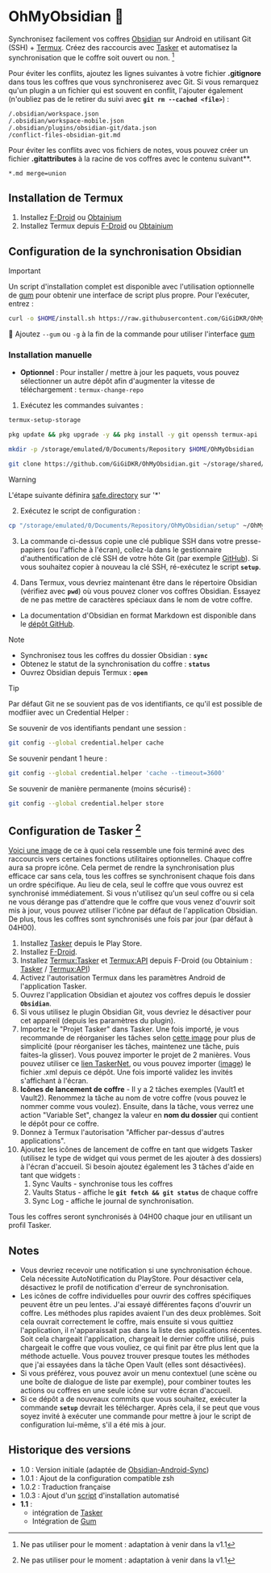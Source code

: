 # OhMyObsidian 📑

Synchronisez facilement vos coffres [Obsidian](https://github.com/obsidianmd/obsidian-releases) sur Android en utilisant Git (SSH) + [Termux](https://github.com/termux/termux-app). Créez des raccourcis avec [Tasker](https://play.google.com/store/apps/details?id=net.dinglisch.android.tasker) et automatisez la synchronisation que le coffre soit ouvert ou non. [^1]

Pour éviter les conflits, ajoutez les lignes suivantes à votre fichier **.gitignore** dans tous les coffres que vous synchroniserez avec Git. Si vous remarquez qu'un plugin a un fichier qui est souvent en conflit, l'ajouter également (n'oubliez pas de le retirer du suivi avec **`git rm --cached <file>`**) :

```gitignore
/.obsidian/workspace.json
/.obsidian/workspace-mobile.json
/.obsidian/plugins/obsidian-git/data.json
/conflict-files-obsidian-git.md
```

Pour éviter les conflits avec vos fichiers de notes, vous pouvez créer un fichier **.gitattributes** à la racine de vos coffres avec le contenu suivant**.

```gitattributes
*.md merge=union
```

## Installation de Termux

1. Installez [F-Droid](https://f-droid.org/en/) ou [Obtainium](https://github.com/ImranR98/Obtainium)
2. Installez Termux depuis [F-Droid](https://f-droid.org/en/packages/com.termux/) ou [Obtainium](https://github.com/termux/termux-app)

## Configuration de la synchronisation Obsidian

> [!IMPORTANT]
> Un script d'installation complet est disponible avec l'utilisation optionnelle de [gum](https://github.com/charmbracelet/gum) pour obtenir une interface de script plus propre.
> Pour l'exécuter, entrez :
> ```bash
> curl -o $HOME/install.sh https://raw.githubusercontent.com/GiGiDKR/OhMyObsidian/main/install.sh && chmod +x $HOME/install.sh && $HOME/install.sh
> ```
> 🎀 Ajoutez `--gum` ou `-g` à la fin de la commande pour utiliser l'interface [gum](https://github.com/charmbracelet/gum)

### Installation manuelle

- **Optionnel** : Pour installer / mettre à jour les paquets, vous pouvez sélectionner un autre dépôt afin d'augmenter la vitesse de téléchargement : `termux-change-repo`

1. Exécutez les commandes suivantes :
```bash
termux-setup-storage
```
```bash
pkg update && pkg upgrade -y && pkg install -y git openssh termux-api
```
```bash
mkdir -p /storage/emulated/0/Documents/Repository $HOME/OhMyObsidian
```
```bash
git clone https://github.com/GiGiDKR/OhMyObsidian.git ~/storage/shared/Documents/Repository/OhMyObsidian
```
> [!WARNING]
> L'étape suivante définira [safe.directory](https://git-scm.com/docs/git-config/2.35.2#Documentation/git-config.txt-safedirectory) sur '*'

2. Exécutez le script de configuration :
```bash
cp "/storage/emulated/0/Documents/Repository/OhMyObsidian/setup" ~/OhMyObsidian/ && chmod +x "$HOME/OhMyObsidian/setup" && source "$HOME/OhMyObsidian/setup"
```
3. La commande ci-dessus copie une clé publique SSH dans votre presse-papiers (ou l'affiche à l'écran), collez-la dans le gestionnaire d'authentification de clé SSH de votre hôte Git (par exemple [GitHub](https://github.com/settings/keys)). Si vous souhaitez copier à nouveau la clé SSH, ré-exécutez le script **`setup`**.

4. Dans Termux, vous devriez maintenant être dans le répertoire Obsidian (vérifiez avec **`pwd`**) où vous pouvez cloner vos coffres Obsidian. Essayez de ne pas mettre de caractères spéciaux dans le nom de votre coffre.

- La documentation d'Obsidian en format Markdown est disponible dans le [dépôt GitHub](https://github.com/obsidianmd/obsidian-help/tree/master/fr).

> [!NOTE]
> - Synchronisez tous les coffres du dossier Obsidian :
> **`sync`**
> - Obtenez le statut de la synchronisation du coffre :
> **`status`** 
> - Ouvrez Obsidian depuis Termux : 
> **`open`**

> [!TIP]
> Par défaut Git ne se souvient pas de vos identifiants, ce qu'il est possible de modfiier avec un Credential Helper :
>
> Se souvenir de vos identifiants pendant une session :
> ```bash
> git config --global credential.helper cache
> ```
> Se souvenir pendant 1 heure :
> ```bash
> git config --global credential.helper 'cache --timeout=3600'
> ```
> Se souvenir de manière permanente (moins sécurisé) :
> ```bash
> git config --global credential.helper store
> ```

## Configuration de Tasker [^1]

[Voici une image](https://bit.ly/40hLIyt) de ce à quoi cela ressemble une fois terminé avec des raccourcis vers certaines fonctions utilitaires optionnelles. Chaque coffre aura sa propre icône. Cela permet de rendre la synchronisation plus efficace car sans cela, tous les coffres se synchronisent chaque fois dans un ordre spécifique. Au lieu de cela, seul le coffre que vous ouvrez est synchronisé immédiatement. Si vous n'utilisez qu'un seul coffre ou si cela ne vous dérange pas d'attendre que le coffre que vous venez d'ouvrir soit mis à jour, vous pouvez utiliser l'icône par défaut de l'application Obsidian. De plus, tous les coffres sont synchronisés une fois par jour (par défaut à 04H00).

1. Installez [Tasker](https://play.google.com/store/apps/details?id=net.dinglisch.android.tasker) depuis le Play Store.
2. Installez [F-Droid](https://f-droid.org/en/).
3. Installez [Termux:Tasker](https://f-droid.org/en/packages/com.termux.tasker/) et [Termux:API](https://f-droid.org/en/packages/com.termux.api/) depuis F-Droid (ou Obtainium : [Tasker](https://github.com/termux/termux-tasker) / [Termux:API](https://github.com/termux/termux-api))
2. Activez l'autorisation Termux dans les paramètres Android de l'application Tasker.
3. Ouvrez l'application Obsidian et ajoutez vos coffres depuis le dossier **`Obsidian`**.
4. Si vous utilisez le plugin Obsidian Git, vous devriez le désactiver pour cet appareil (depuis les paramètres du plugin).
5. Importez le "Projet Tasker" dans Tasker. Une fois importé, je vous recommande de réorganiser les tâches selon [cette image](https://imgur.com/a/6Gj6aRj) pour plus de simplicité (pour réorganiser les tâches, maintenez une tâche, puis faites-la glisser). Vous pouvez importer le projet de 2 manières. Vous pouvez utiliser ce [lien TaskerNet](https://taskernet.com/shares/?user=AS35m8n3cQwLQVpqM%2Fik6LZsANJ%2F8SkOXbatTM3JXxEQY4KYaxES06TbTgTRcO7ziHKZXfzQKT1B&id=Project%3AObsidian+Syncing), ou vous pouvez importer ([image](https://imgur.com/a/Fvyl8HF)) le fichier .xml depuis ce dépôt. Une fois importé validez les invités s'affichant à l'écran.
6. **Icônes de lancement de coffre** - Il y a 2 tâches exemples (Vault1 et Vault2). Renommez la tâche au nom de votre coffre (vous pouvez le nommer comme vous voulez). Ensuite, dans la tâche, vous verrez une action "Variable Set", changez la valeur en **nom du dossier** qui contient le dépôt pour ce coffre.
7. Donnez à Termux l'autorisation "Afficher par-dessus d'autres applications".
8. Ajoutez les icônes de lancement de coffre en tant que widgets Tasker (utilisez le type de widget qui vous permet de les ajouter à des dossiers) à l'écran d'accueil. Si besoin ajoutez également les 3 tâches d'aide en tant que widgets :
   1. Sync Vaults   - synchronise tous les coffres
   2. Vaults Status - affiche le **`git fetch && git status`** de chaque coffre
   3. Sync Log      - affiche le journal de synchronisation.

Tous les coffres seront synchronisés à 04H00 chaque jour en utilisant un profil Tasker.

[^1]: Ne pas utiliser pour le moment : adaptation à venir dans la v1.1

## Notes

- Vous devriez recevoir une notification si une synchronisation échoue. Cela nécessite AutoNotification du PlayStore. Pour désactiver cela, désactivez le profil de notification d'erreur de synchronisation.
- Les icônes de coffre individuelles pour ouvrir des coffres spécifiques peuvent être un peu lentes. J'ai essayé différentes façons d'ouvrir un coffre. Les méthodes plus rapides avaient l'un des deux problèmes. Soit cela ouvrait correctement le coffre, mais ensuite si vous quittiez l'application, il n'apparaissait pas dans la liste des applications récentes. Soit cela chargeait l'application, chargeait le dernier coffre utilisé, puis chargeait le coffre que vous vouliez, ce qui finit par être plus lent que la méthode actuelle. Vous pouvez trouver presque toutes les méthodes que j'ai essayées dans la tâche Open Vault (elles sont désactivées).
- Si vous préférez, vous pouvez avoir un menu contextuel (une scène ou une boîte de dialogue de liste par exemple), pour combiner toutes les actions ou coffres en une seule icône sur votre écran d'accueil.
- Si ce dépôt a de nouveaux commits que vous souhaitez, exécuter la commande **`setup`** devrait les télécharger. Après cela, il se peut que vous soyez invité à exécuter une commande pour mettre à jour le script de configuration lui-même, s'il a été mis à jour.

## Historique des versions

- 1.0 : Version initiale (adaptée de [Obsidian-Android-Sync](https://github.com/DovieW/obsidian-android-sync))
- 1.0.1 : Ajout de la configuration compatible zsh
- 1.0.2 : Traduction française 
- 1.0.3 : Ajout d'un [script](install.sh) d'installation automatisé
- **1.1** :
   - intégration de [Tasker](https://play.google.com/store/apps/details?id=net.dinglisch.android.tasker)
   - Intégration de [Gum](https://github.com/charmbracelet/gum)
